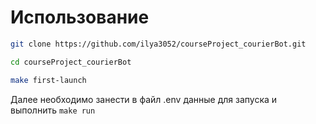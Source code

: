 # Использование
```bash
git clone https://github.com/ilya3052/courseProject_courierBot.git

cd courseProject_courierBot

make first-launch
```
Далее необходимо занести в файл .env данные для запуска и выполнить `make run`

